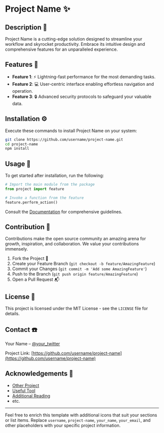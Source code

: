 # Project Name :sparkles:

## Description :page_facing_up:

Project Name is a cutting-edge solution designed to streamline your workflow and skyrocket productivity. Embrace its intuitive design and comprehensive features for an unparalleled experience.

## Features :star2:

- **Feature 1**: :zap: Lightning-fast performance for the most demanding tasks.
- **Feature 2**: :computer: User-centric interface enabling effortless navigation and operation.
- **Feature 3**: :lock: Advanced security protocols to safeguard your valuable data.

## Installation :gear:

Execute these commands to install Project Name on your system:

```bash
git clone https://github.com/username/project-name.git
cd project-name
npm install
```

## Usage :memo:

To get started after installation, run the following:

```python
# Import the main module from the package
from project import feature

# Invoke a function from the feature
feature.perform_action()
```

Consult the [Documentation](https://github.com/username/project-name/wiki) for comprehensive guidelines.

## Contribution :raising_hand:

Contributions make the open source community an amazing arena for growth, inspiration, and collaboration. We value your contributions immensely.

1. Fork the Project :fork_and_knife:
2. Create your Feature Branch (`git checkout -b feature/AmazingFeature`)
3. Commit your Changes (`git commit -m 'Add some AmazingFeature'`)
4. Push to the Branch (`git push origin feature/AmazingFeature`)
5. Open a Pull Request :mailbox_with_mail:

## License :scroll:

This project is licensed under the MIT License - see the `LICENSE` file for details.

## Contact :phone:

Your Name – [@your_twitter](https://twitter.com/your_twitter)

Project Link: [https://github.com/username/project-name](https://github.com/username/project-name)

## Acknowledgements :clap:

- [Other Project](#)
- [Useful Tool](#)
- [Additional Reading](#)
- etc.

---

Feel free to enrich this template with additional icons that suit your sections or list items. Replace `username`, `project-name`, `your_name`, `your_email`, and other placeholders with your specific project information.
